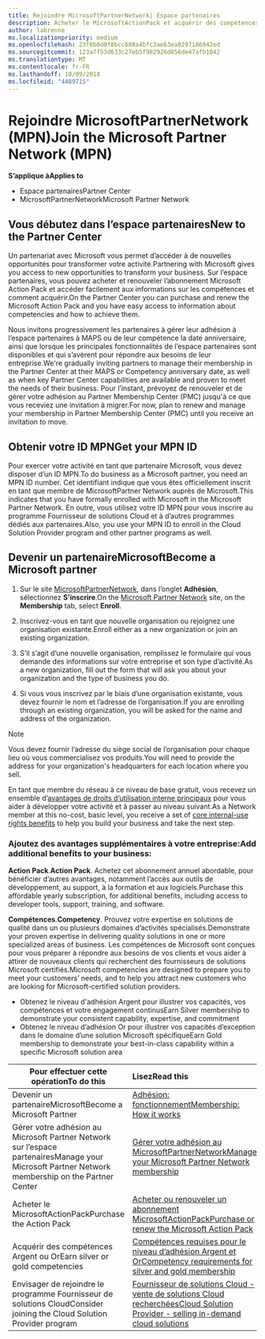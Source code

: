 ```yaml
---
title: Rejoindre MicrosoftPartnerNetwork| Espace partenaires
description: Acheter le MicrosoftActionPack et acquérir des compétences dans l’Espace partenaires
author: labrenne
ms.localizationpriority: medium
ms.openlocfilehash: 23f6b0d0f8bcc680a4bfc3ae63ea0297186942ed
ms.sourcegitcommit: 123a7f53d633c27eb5f982926d856de47afb1042
ms.translationtype: MT
ms.contentlocale: fr-FR
ms.lasthandoff: 10/09/2018
ms.locfileid: "4489715"
---
```

# <a name="join-the-microsoft-partner-network-mpn"></a><span data-ttu-id="64c31-103">Rejoindre MicrosoftPartnerNetwork (MPN)</span><span class="sxs-lookup"><span data-stu-id="64c31-103">Join the Microsoft Partner Network (MPN)</span></span>

**<span data-ttu-id="64c31-104">S’applique à</span><span class="sxs-lookup"><span data-stu-id="64c31-104">Applies to</span></span>**

-  <span data-ttu-id="64c31-105">Espace partenaires</span><span class="sxs-lookup"><span data-stu-id="64c31-105">Partner Center</span></span>
-  <span data-ttu-id="64c31-106">MicrosoftPartnerNetwork</span><span class="sxs-lookup"><span data-stu-id="64c31-106">Microsoft Partner Network</span></span>

## <a name="new-to-the-partner-center"></a><span data-ttu-id="64c31-107">Vous débutez dans l’espace partenaires</span><span class="sxs-lookup"><span data-stu-id="64c31-107">New to the Partner Center</span></span>

 <span data-ttu-id="64c31-108">Un partenariat avec Microsoft vous permet d’accéder à de nouvelles opportunités pour transformer votre activité.</span><span class="sxs-lookup"><span data-stu-id="64c31-108">Partnering with Microsoft gives you access to new opportunities to transform your business.</span></span> <span data-ttu-id="64c31-109">Sur l’espace partenaires, vous pouvez acheter et renouveler l’abonnement Microsoft Action Pack et accéder facilement aux informations sur les compétences et comment acquérir.</span><span class="sxs-lookup"><span data-stu-id="64c31-109">On the Partner Center you can purchase and renew the Microsoft Action Pack and you have easy access to information about competencies and how to achieve them.</span></span>

 <span data-ttu-id="64c31-110">Nous invitons progressivement les partenaires à gérer leur adhésion à l’espace partenaires à MAPS ou de leur compétence la date anniversaire, ainsi que lorsque les principales fonctionnalités de l’espace partenaires sont disponibles et qui s’avèrent pour répondre aux besoins de leur entreprise.</span><span class="sxs-lookup"><span data-stu-id="64c31-110">We're gradually inviting partners to manage their membership in the Partner Center at their MAPS or Competency anniversary date, as well as when key Partner Center capabilities are available and proven to meet the needs of their business.</span></span>  <span data-ttu-id="64c31-111">Pour l’instant, prévoyez de renouveler et de gérer votre adhésion au Partner Membership Center (PMC) jusqu'à ce que vous receviez une invitation à migrer.</span><span class="sxs-lookup"><span data-stu-id="64c31-111">For now, plan to renew and manage your membership in Partner Membership Center (PMC) until you receive an invitation to move.</span></span>

## <a name="get-your-mpn-id"></a><span data-ttu-id="64c31-112">Obtenir votre ID MPN</span><span class="sxs-lookup"><span data-stu-id="64c31-112">Get your MPN ID</span></span>

<span data-ttu-id="64c31-113">Pour exercer votre activité en tant que partenaire Microsoft, vous devez disposer d’un ID MPN.</span><span class="sxs-lookup"><span data-stu-id="64c31-113">To do business as a Microsoft partner, you need an MPN ID number.</span></span> <span data-ttu-id="64c31-114">Cet identifiant indique que vous êtes officiellement inscrit en tant que membre de MicrosoftPartner Network auprès de Microsoft.</span><span class="sxs-lookup"><span data-stu-id="64c31-114">This indicates that you have formally enrolled with Microsoft in the Microsoft Partner Network.</span></span> <span data-ttu-id="64c31-115">En outre, vous utilisez votre ID MPN pour vous inscrire au programme Fournisseur de solutions Cloud et à d’autres programmes dédiés aux partenaires.</span><span class="sxs-lookup"><span data-stu-id="64c31-115">Also, you use your MPN ID to enroll in the Cloud Solution Provider program and other partner programs as well.</span></span>  

## <a name="become-a-microsoft-partner"></a><span data-ttu-id="64c31-116">Devenir un partenaireMicrosoft</span><span class="sxs-lookup"><span data-stu-id="64c31-116">Become a Microsoft partner</span></span>

1.  <span data-ttu-id="64c31-117">Sur le site [MicrosoftPartnerNetwork](https://partner.microsoft.com/en-us/membership), dans l’onglet **Adhésion**, sélectionnez **S’inscrire**.</span><span class="sxs-lookup"><span data-stu-id="64c31-117">On the [Microsoft Partner Network](https://partner.microsoft.com/en-us/membership) site, on the **Membership** tab, select **Enroll**.</span></span> 

2.  <span data-ttu-id="64c31-118">Inscrivez-vous en tant que nouvelle organisation ou rejoignez une organisation existante.</span><span class="sxs-lookup"><span data-stu-id="64c31-118">Enroll either as a new organization or join an existing organization.</span></span>

3.  <span data-ttu-id="64c31-119">S’il s’agit d’une nouvelle organisation, remplissez le formulaire qui vous demande des informations sur votre entreprise et son type d’activité.</span><span class="sxs-lookup"><span data-stu-id="64c31-119">As a new organization, fill out the form that will ask you about your organization and the type of business you do.</span></span>

4.  <span data-ttu-id="64c31-120">Si vous vous inscrivez par le biais d’une organisation existante, vous devez fournir le nom et l’adresse de l’organisation.</span><span class="sxs-lookup"><span data-stu-id="64c31-120">If you are enrolling through an existing organization, you will be asked for the name and address of the organization.</span></span>

> [!NOTE]  
>  <span data-ttu-id="64c31-121">Vous devez fournir l’adresse du siège social de l’organisation pour chaque lieu où vous commercialisez vos produits.</span><span class="sxs-lookup"><span data-stu-id="64c31-121">You will need to provide the address for your organization's headquarters for each location where you sell.</span></span>

<span data-ttu-id="64c31-122">En tant que membre du réseau à ce niveau de base gratuit, vous recevez un ensemble d’[avantages de droits d’utilisation interne principaux](https://partner.microsoft.com/membership/core-benefits) pour vous aider à développer votre activité et à passer au niveau suivant.</span><span class="sxs-lookup"><span data-stu-id="64c31-122">As a Network member at this no-cost, basic level, you receive a set of [core internal-use rights benefits](https://partner.microsoft.com/membership/core-benefits) to help you build your business and take the next step.</span></span> 

### <a name="add-additional-benefits-to-your-business"></a><span data-ttu-id="64c31-123">Ajoutez des avantages supplémentaires à votre entreprise:</span><span class="sxs-lookup"><span data-stu-id="64c31-123">Add additional benefits to your business:</span></span> 

<span data-ttu-id="64c31-124">**Action Pack**.</span><span class="sxs-lookup"><span data-stu-id="64c31-124">**Action Pack**.</span></span> <span data-ttu-id="64c31-125">Achetez cet abonnement annuel abordable, pour bénéficier d’autres avantages, notamment l’accès aux outils de développement, au support, à la formation et aux logiciels.</span><span class="sxs-lookup"><span data-stu-id="64c31-125">Purchase this affordable yearly subscription, for additional benefits, including access to developer tools, support, training, and software.</span></span>

<span data-ttu-id="64c31-126">**Compétences**.</span><span class="sxs-lookup"><span data-stu-id="64c31-126">**Competency**.</span></span> <span data-ttu-id="64c31-127">Prouvez votre expertise en solutions de qualité dans un ou plusieurs domaines d’activités spécialisés.</span><span class="sxs-lookup"><span data-stu-id="64c31-127">Demonstrate your proven expertise in delivering quality solutions in one or more specialized areas of business.</span></span> <span data-ttu-id="64c31-128">Les compétences de Microsoft sont conçues pour vous préparer à répondre aux besoins de vos clients et vous aider à attirer de nouveaux clients qui recherchent des fournisseurs de solutions Microsoft certifiés.</span><span class="sxs-lookup"><span data-stu-id="64c31-128">Microsoft competencies are designed to prepare you to meet your customers’ needs, and to help you attract new customers who are looking for Microsoft-certified solution providers.</span></span> 

- <span data-ttu-id="64c31-129">Obtenez le niveau d'adhésion Argent pour illustrer vos capacités, vos compétences et votre engagement continus</span><span class="sxs-lookup"><span data-stu-id="64c31-129">Earn Silver membership to demonstrate your consistent capability, expertise, and commitment</span></span>
- <span data-ttu-id="64c31-130">Obtenez le niveau d’adhésion Or pour illustrer vos capacités d’exception dans le domaine d’une solution Microsoft spécifique</span><span class="sxs-lookup"><span data-stu-id="64c31-130">Earn Gold membership to demonstrate your best-in-class capability within a specific Microsoft solution area</span></span>

|**<span data-ttu-id="64c31-131">Pour effectuer cette opération</span><span class="sxs-lookup"><span data-stu-id="64c31-131">To do this</span></span>**   |**<span data-ttu-id="64c31-132">Lisez</span><span class="sxs-lookup"><span data-stu-id="64c31-132">Read this</span></span>**   |
|------------------|:---------------|
|<span data-ttu-id="64c31-133">Devenir un partenaireMicrosoft</span><span class="sxs-lookup"><span data-stu-id="64c31-133">Become a Microsoft Partner</span></span>|[<span data-ttu-id="64c31-134">Adhésion: fonctionnement</span><span class="sxs-lookup"><span data-stu-id="64c31-134">Membership: How it works</span></span>](https://partner.microsoft.com/membership/how-it-works)|
<span data-ttu-id="64c31-135">Gérer votre adhésion au Microsoft Partner Network sur l’espace partenaires</span><span class="sxs-lookup"><span data-stu-id="64c31-135">Manage your Microsoft Partner Network membership on the Partner Center</span></span>   |[<span data-ttu-id="64c31-136">Gérer votre adhésion au MicrosoftPartnerNetwork</span><span class="sxs-lookup"><span data-stu-id="64c31-136">Manage your Microsoft Partner Network membership</span></span>](mpn-overview.md)
|<span data-ttu-id="64c31-137">Acheter le MicrosoftActionPack</span><span class="sxs-lookup"><span data-stu-id="64c31-137">Purchase the Action Pack</span></span>   |[<span data-ttu-id="64c31-138">Acheter ou renouveler un abonnement MicrosoftActionPack</span><span class="sxs-lookup"><span data-stu-id="64c31-138">Purchase or renew the Microsoft Action Pack</span></span>](https://msdn.microsoft.com/partner-center/mpn-get-action-pack)|
|<span data-ttu-id="64c31-139">Acquérir des compétences Argent ou Or</span><span class="sxs-lookup"><span data-stu-id="64c31-139">Earn silver or gold competencies</span></span>   |[<span data-ttu-id="64c31-140">Compétences requises pour le niveau d’adhésion Argent et Or</span><span class="sxs-lookup"><span data-stu-id="64c31-140">Competency requirements for silver and gold membership</span></span>](https://msdn.microsoft.com/en-us/partner-center/learn-about-competencies)|
|<span data-ttu-id="64c31-141">Envisager de rejoindre le programme Fournisseur de solutions Cloud</span><span class="sxs-lookup"><span data-stu-id="64c31-141">Consider joining the Cloud Solution Provider program</span></span>|[<span data-ttu-id="64c31-142">Fournisseur de solutions Cloud - vente de solutions Cloud recherchées</span><span class="sxs-lookup"><span data-stu-id="64c31-142">Cloud Solution Provider - selling in-demand cloud solutions</span></span>](csp-overview.md)|
